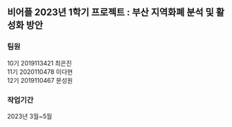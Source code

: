 ## 비어플 2023년 1학기 프로젝트 : 부산 지역화폐 분석 및 활성화 방안    

### 팀원
10기 2019113421 최은진    
11기 2020110478 이다현    
12기 2019110467 문성원    

### 작업기간
2023년 3월~5월
